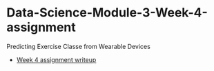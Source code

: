 # Data-Science-Module-3-Week-4-assignment
Predicting Exercise Classe from Wearable Devices

- [Week 4 assignment writeup](week_4_assignment.html)
